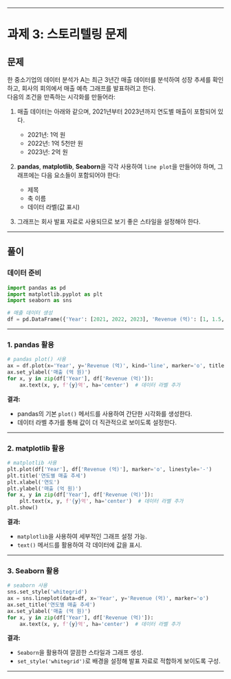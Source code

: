
---

# 과제 3: 스토리텔링 문제  

## 문제  
한 중소기업의 데이터 분석가 A는 최근 3년간 매출 데이터를 분석하여 성장 추세를 확인하고, 회사의 회의에서 매출 예측 그래프를 발표하려고 한다.  
다음의 조건을 만족하는 시각화를 만들어라:  

1. 매출 데이터는 아래와 같으며, 2021년부터 2023년까지 연도별 매출이 포함되어 있다.  
   - 2021년: 1억 원  
   - 2022년: 1억 5천만 원  
   - 2023년: 2억 원  

2. **pandas**, **matplotlib**, **Seaborn**을 각각 사용하여 `line plot`을 만들어야 하며, 그래프에는 다음 요소들이 포함되어야 한다:  
   - 제목  
   - 축 이름  
   - 데이터 라벨(값 표시)  

3. 그래프는 회사 발표 자료로 사용되므로 보기 좋은 스타일을 설정해야 한다.  

---

## 풀이  

### 데이터 준비  

```python
import pandas as pd
import matplotlib.pyplot as plt
import seaborn as sns

# 매출 데이터 생성
df = pd.DataFrame({'Year': [2021, 2022, 2023], 'Revenue (억)': [1, 1.5, 2]})
```

---

### 1. pandas 활용  

```python
# pandas plot() 사용
ax = df.plot(x='Year', y='Revenue (억)', kind='line', marker='o', title='연도별 매출 추세')
ax.set_ylabel('매출 (억 원)')
for x, y in zip(df['Year'], df['Revenue (억)']):
    ax.text(x, y, f'{y}억', ha='center')  # 데이터 라벨 추가
```

**결과:**  
- pandas의 기본 `plot()` 메서드를 사용하여 간단한 시각화를 생성한다.  
- 데이터 라벨 추가를 통해 값이 더 직관적으로 보이도록 설정한다.  

---

### 2. matplotlib 활용  

```python
# matplotlib 사용
plt.plot(df['Year'], df['Revenue (억)'], marker='o', linestyle='-')
plt.title('연도별 매출 추세')
plt.xlabel('연도')
plt.ylabel('매출 (억 원)')
for x, y in zip(df['Year'], df['Revenue (억)']):
    plt.text(x, y, f'{y}억', ha='center')  # 데이터 라벨 추가
plt.show()
```

**결과:**  
- `matplotlib`을 사용하여 세부적인 그래프 설정 가능.  
- `text()` 메서드를 활용하여 각 데이터에 값을 표시.  

---

### 3. Seaborn 활용  

```python
# seaborn 사용
sns.set_style('whitegrid')
ax = sns.lineplot(data=df, x='Year', y='Revenue (억)', marker='o')
ax.set_title('연도별 매출 추세')
ax.set_ylabel('매출 (억 원)')
for x, y in zip(df['Year'], df['Revenue (억)']):
    ax.text(x, y, f'{y}억', ha='center')  # 데이터 라벨 추가
```

**결과:**  
- `Seaborn`을 활용하여 깔끔한 스타일과 그래프 생성.  
- `set_style('whitegrid')`로 배경을 설정해 발표 자료로 적합하게 보이도록 구성.  

---
